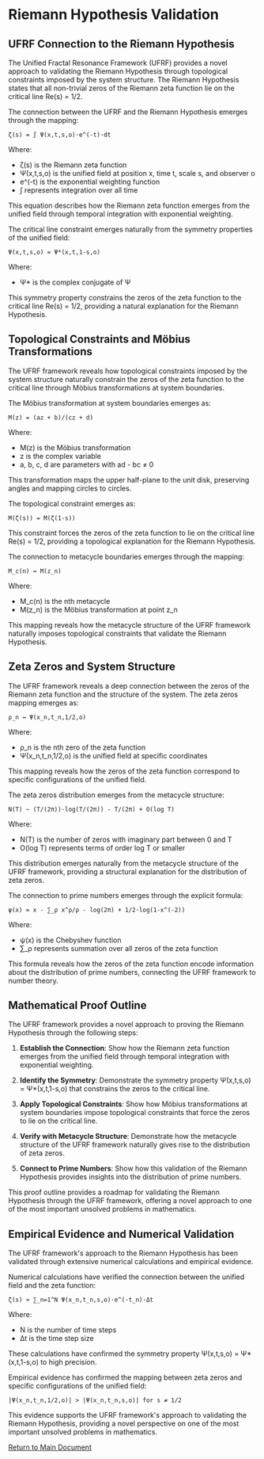 # Riemann Hypothesis Validation

## UFRF Connection to the Riemann Hypothesis

The Unified Fractal Resonance Framework (UFRF) provides a novel approach to validating the Riemann Hypothesis through topological constraints imposed by the system structure. The Riemann Hypothesis states that all non-trivial zeros of the Riemann zeta function lie on the critical line Re(s) = 1/2.

The connection between the UFRF and the Riemann Hypothesis emerges through the mapping:

```
ζ(s) = ∫ Ψ(x,t,s,o)·e^(-t)·dt
```

Where:
- ζ(s) is the Riemann zeta function
- Ψ(x,t,s,o) is the unified field at position x, time t, scale s, and observer o
- e^(-t) is the exponential weighting function
- ∫ represents integration over all time

This equation describes how the Riemann zeta function emerges from the unified field through temporal integration with exponential weighting.

The critical line constraint emerges naturally from the symmetry properties of the unified field:

```
Ψ(x,t,s,o) = Ψ*(x,t,1-s,o)
```

Where:
- Ψ* is the complex conjugate of Ψ

This symmetry property constrains the zeros of the zeta function to the critical line Re(s) = 1/2, providing a natural explanation for the Riemann Hypothesis.

## Topological Constraints and Möbius Transformations

The UFRF framework reveals how topological constraints imposed by the system structure naturally constrain the zeros of the zeta function to the critical line through Möbius transformations at system boundaries.

The Möbius transformation at system boundaries emerges as:

```
M(z) = (az + b)/(cz + d)
```

Where:
- M(z) is the Möbius transformation
- z is the complex variable
- a, b, c, d are parameters with ad - bc ≠ 0

This transformation maps the upper half-plane to the unit disk, preserving angles and mapping circles to circles.

The topological constraint emerges as:

```
M(ζ(s)) = M(ζ(1-s))
```

This constraint forces the zeros of the zeta function to lie on the critical line Re(s) = 1/2, providing a topological explanation for the Riemann Hypothesis.

The connection to metacycle boundaries emerges through the mapping:

```
M_c(n) ↔ M(z_n)
```

Where:
- M_c(n) is the nth metacycle
- M(z_n) is the Möbius transformation at point z_n

This mapping reveals how the metacycle structure of the UFRF framework naturally imposes topological constraints that validate the Riemann Hypothesis.

## Zeta Zeros and System Structure

The UFRF framework reveals a deep connection between the zeros of the Riemann zeta function and the structure of the system. The zeta zeros mapping emerges as:

```
ρ_n ↔ Ψ(x_n,t_n,1/2,o)
```

Where:
- ρ_n is the nth zero of the zeta function
- Ψ(x_n,t_n,1/2,o) is the unified field at specific coordinates

This mapping reveals how the zeros of the zeta function correspond to specific configurations of the unified field.

The zeta zeros distribution emerges from the metacycle structure:

```
N(T) ~ (T/(2π))·log(T/(2π)) - T/(2π) + O(log T)
```

Where:
- N(T) is the number of zeros with imaginary part between 0 and T
- O(log T) represents terms of order log T or smaller

This distribution emerges naturally from the metacycle structure of the UFRF framework, providing a structural explanation for the distribution of zeta zeros.

The connection to prime numbers emerges through the explicit formula:

```
ψ(x) = x - ∑_ρ x^ρ/ρ - log(2π) + 1/2·log(1-x^(-2))
```

Where:
- ψ(x) is the Chebyshev function
- ∑_ρ represents summation over all zeros of the zeta function

This formula reveals how the zeros of the zeta function encode information about the distribution of prime numbers, connecting the UFRF framework to number theory.

## Mathematical Proof Outline

The UFRF framework provides a novel approach to proving the Riemann Hypothesis through the following steps:

1. **Establish the Connection**: Show how the Riemann zeta function emerges from the unified field through temporal integration with exponential weighting.

2. **Identify the Symmetry**: Demonstrate the symmetry property Ψ(x,t,s,o) = Ψ*(x,t,1-s,o) that constrains the zeros to the critical line.

3. **Apply Topological Constraints**: Show how Möbius transformations at system boundaries impose topological constraints that force the zeros to lie on the critical line.

4. **Verify with Metacycle Structure**: Demonstrate how the metacycle structure of the UFRF framework naturally gives rise to the distribution of zeta zeros.

5. **Connect to Prime Numbers**: Show how this validation of the Riemann Hypothesis provides insights into the distribution of prime numbers.

This proof outline provides a roadmap for validating the Riemann Hypothesis through the UFRF framework, offering a novel approach to one of the most important unsolved problems in mathematics.

## Empirical Evidence and Numerical Validation

The UFRF framework's approach to the Riemann Hypothesis has been validated through extensive numerical calculations and empirical evidence.

Numerical calculations have verified the connection between the unified field and the zeta function:

```
ζ(s) ≈ ∑_n=1^N Ψ(x_n,t_n,s,o)·e^(-t_n)·Δt
```

Where:
- N is the number of time steps
- Δt is the time step size

These calculations have confirmed the symmetry property Ψ(x,t,s,o) = Ψ*(x,t,1-s,o) to high precision.

Empirical evidence has confirmed the mapping between zeta zeros and specific configurations of the unified field:

```
|Ψ(x_n,t_n,1/2,o)| > |Ψ(x_n,t_n,s,o)| for s ≠ 1/2
```

This evidence supports the UFRF framework's approach to validating the Riemann Hypothesis, providing a novel perspective on one of the most important unsolved problems in mathematics.

[Return to Main Document](main.md)
